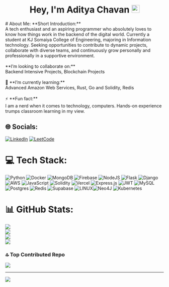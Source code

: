 <h1 align="center">Hey, I'm Aditya Chavan <img src = "https://raw.githubusercontent.com/MartinHeinz/MartinHeinz/master/wave.gif" width="25"></h1>
#  About Me:
 **Short Introduction:**  <br>A tech enthusiast and an aspiring programmer who absolutely loves to know how things work in the backend of the
digital world. Currently a student at KJ Somaiya College of Engineering, majoring in Information technology. Seeking opportunities to contribute to dynamic projects, collaborate with diverse teams, and continuously
grow personally and professionally in a supportive environment.
<br><br> **I’m looking to collaborate on:**  <br>Backend Intensive Projects,  Blockchain Projects<br><br>🌱 **I’m currently learning:**  <br>Advanced Amazon Web Services, Rust, Go and Solidity, Redis<br><br>⚡ **Fun fact:**  <br>I am a nerd when it comes to technology, computers. Hands-on experience trumps classroom learning in my view.


## 🌐 Socials:
 [![LinkedIn](https://img.shields.io/badge/LinkedIn-%230077B5.svg?logo=linkedin&logoColor=white)](https://www.linkedin.com/in/aditya-chavan-651525272/) 
 [![LeetCode](https://img.shields.io/badge/LeetCode-000000?style=for-the-badge&logo=LeetCode&logoColor=#d16c06)](https://leetcode.com/Aditya-A-Chavan/)

# 💻 Tech Stack:
 ![Python](https://img.shields.io/badge/python-3670A0?style=for-the-badge&logo=python&logoColor=ffdd54)   ![Docker](https://img.shields.io/badge/docker-%230db7ed.svg?style=for-the-badge&logo=docker&logoColor=white)   ![MongoDB](https://img.shields.io/badge/MongoDB-%234ea94b.svg?style=for-the-badge&logo=mongodb&logoColor=white) ![Firebase](https://img.shields.io/badge/firebase-a08021?style=for-the-badge&logo=firebase&logoColor=ffcd34) ![NodeJS](https://img.shields.io/badge/node.js-6DA55F?style=for-the-badge&logo=node.js&logoColor=white) 	![Flask](https://img.shields.io/badge/flask-%23000.svg?style=for-the-badge&logo=flask&logoColor=white) ![Django](https://img.shields.io/badge/django-%23092E20.svg?style=for-the-badge&logo=django&logoColor=white)![AWS](https://img.shields.io/badge/AWS-%23FF9900.svg?style=for-the-badge&logo=amazon-aws&logoColor=white)  ![JavaScript](https://img.shields.io/badge/javascript-%23323330.svg?style=for-the-badge&logo=javascript&logoColor=%23F7DF1E)   ![Solidity](https://img.shields.io/badge/Solidity-%23363636.svg?style=for-the-badge&logo=solidity&logoColor=white)  ![Vercel](https://img.shields.io/badge/vercel-%23000000.svg?style=for-the-badge&logo=vercel&logoColor=white)    ![Express.js](https://img.shields.io/badge/express.js-%23404d59.svg?style=for-the-badge&logo=express&logoColor=%2361DAFB)  ![JWT](https://img.shields.io/badge/JWT-black?style=for-the-badge&logo=JSON%20web%20tokens) ![MySQL](https://img.shields.io/badge/mysql-%2300f.svg?style=for-the-badge&logo=mysql&logoColor=white) ![Postgres](https://img.shields.io/badge/postgres-%23316192.svg?style=for-the-badge&logo=postgresql&logoColor=white) ![Redis](https://img.shields.io/badge/redis-%23DD0031.svg?style=for-the-badge&logo=redis&logoColor=white) 	![Supabase](https://img.shields.io/badge/Supabase-3ECF8E?style=for-the-badge&logo=supabase&logoColor=white) ![LINUX](https://img.shields.io/badge/Linux-FCC624?style=for-the-badge&logo=linux&logoColor=black)![Neo4J](https://img.shields.io/badge/Neo4j-008CC1?style=for-the-badge&logo=neo4j&logoColor=white) ![Kubernetes](https://img.shields.io/badge/kubernetes-%23326ce5.svg?style=for-the-badge&logo=kubernetes&logoColor=white) 
# 📊 GitHub Stats:
![](https://github-readme-stats.vercel.app/api?username=aditya-a-chavan&theme=dark&hide_border=false&include_all_commits=false&count_private=false)<br/>
![](https://github-readme-streak-stats.herokuapp.com/?user=aditya-a-chavan&theme=dark&hide_border=false)<br/>
![](https://leetcard.jacoblin.cool/aditya-a-chavan?ext=activity)<br/>
![](https://github-readme-stats.vercel.app/api/top-langs/?username=aditya-a-chavan&theme=dark&hide_border=false&include_all_commits=false&count_private=false&layout=compact)

### 🔝 Top Contributed Repo
![](https://github-contributor-stats.vercel.app/api?username=aditya-a-chavan&limit=5&theme=tokyonight&combine_all_yearly_contributions=true)

---
[![](https://visitcount.itsvg.in/api?id=aditya-a-chavan&icon=0&color=0)](https://visitcount.itsvg.in)

<!-- Proudly created with GPRM ( https://gprm.itsvg.in ) -->
